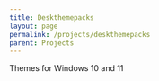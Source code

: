 ```yaml
---
title: Deskthemepacks
layout: page
permalink: /projects/deskthemepacks
parent: Projects
---
```


Themes for Windows 10 and 11
